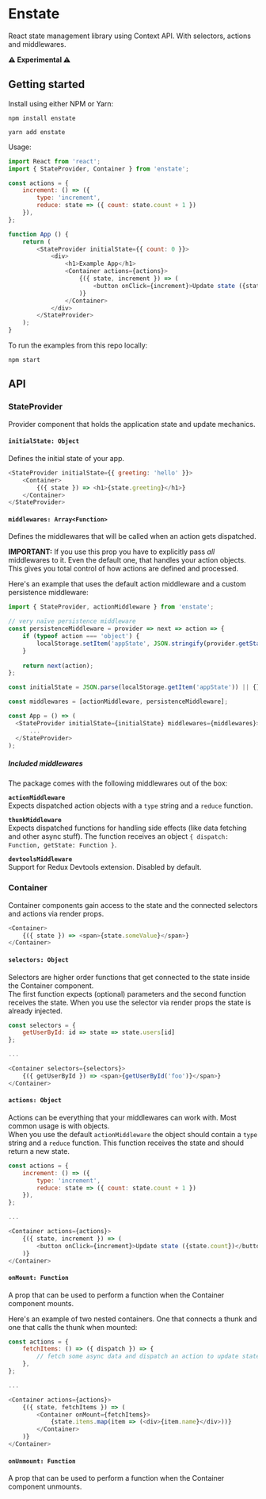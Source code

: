 # Enstate

React state management library using Context API. With selectors, actions and middlewares.

**⚠ Experimental ⚠**

## Getting started

Install using either NPM or Yarn:
```
npm install enstate
```

```
yarn add enstate
```

Usage:
```js
import React from 'react';
import { StateProvider, Container } from 'enstate';

const actions = {
    increment: () => ({
        type: 'increment',
        reduce: state => ({ count: state.count + 1 })    
    }),
};

function App () {
    return (
        <StateProvider initialState={{ count: 0 }}>
            <div>
                <h1>Example App</h1>
                <Container actions={actions}>
                    {({ state, increment }) => (
                        <button onClick={increment}>Update state ({state.count})</button>
                    )}
                </Container>
            </div>
        </StateProvider>
    );
}
```

To run the examples from this repo locally:
```
npm start
```

## API

### StateProvider

Provider component that holds the application state and update mechanics.

#### `initialState: Object`

Defines the initial state of your app.

```js
<StateProvider initialState={{ greeting: 'hello' }}>
    <Container>
        {({ state }) => <h1>{state.greeting}</h1>}
    </Container>
</StateProvider>
```

#### `middlewares: Array<Function>`

Defines the middlewares that will be called when an action gets dispatched.

**IMPORTANT:** If you use this prop you have to explicitly pass *all* middlewares
to it. Even the default one, that handles your action objects.<br>
This gives you total control of how actions are defined and processed.

Here's an example that uses the default action middleware and a custom persistence middleware:

```js
import { StateProvider, actionMiddleware } from 'enstate';

// very naïve persistence middleware
const persistenceMiddleware = provider => next => action => {
    if (typeof action === 'object') {
        localStorage.setItem('appState', JSON.stringify(provider.getState()));
    }
    
    return next(action);
};

const initialState = JSON.parse(localStorage.getItem('appState')) || {};

const middlewares = [actionMiddleware, persistenceMiddleware];

const App = () => (
  <StateProvider initialState={initialState} middlewares={middlewares}>
      ...
  </StateProvider>
);
```

##### Included middlewares

The package comes with the following middlewares out of the box:

**`actionMiddleware`**<br>
Expects dispatched action objects with a `type` string and a `reduce` function.

**`thunkMiddleware`**<br>
Expects dispatched functions for handling side effects (like data fetching and other async stuff).
The function receives an object `{ dispatch: Function, getState: Function }`.

**`devtoolsMiddleware`**<br>
Support for Redux Devtools extension. Disabled by default.

### Container

Container components gain access to the state and the connected selectors 
and actions via render props.

```js
<Container>
    {({ state }) => <span>{state.someValue}</span>}
</Container>
```

#### `selectors: Object`

Selectors are higher order functions that get connected to the state inside the 
Container component.<br>
The first function expects (optional) parameters and the second function receives
the state. When you use the selector via render props the state is already injected.

```js
const selectors = {
    getUserById: id => state => state.users[id]   
};

...

<Container selectors={selectors}>
    {({ getUserById }) => <span>{getUserById('foo')}</span>}
</Container>
```

#### `actions: Object`

Actions can be everything that your middlewares can work with. Most common usage is with objects.<br>
When you use the default `actionMiddleware` the object should contain a `type` string and
a `reduce` function. This function receives the state and should return a new state.

```js
const actions = {
    increment: () => ({
        type: 'increment',
        reduce: state => ({ count: state.count + 1 })    
    }),
};

...

<Container actions={actions}>
    {({ state, increment }) => (
        <button onClick={increment}>Update state ({state.count})</button>
    )}
</Container>
```

#### `onMount: Function`

A prop that can be used to perform a function when the Container component mounts.

Here's an example of two nested containers. One that connects a thunk and one that calls the thunk when mounted: 

```js
const actions = {
    fetchItems: () => ({ dispatch }) => {
        // fetch some async data and dispatch an action to update state
    },
};

...

<Container actions={actions}>
    {({ state, fetchItems }) => (
        <Container onMount={fetchItems}>
            {state.items.map(item => (<div>{item.name}</div>))}
        </Container>
    )}
</Container>
```

#### `onUnmount: Function`

A prop that can be used to perform a function when the Container component unmounts.

